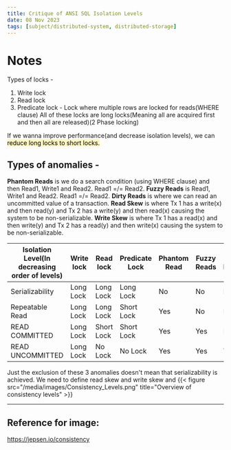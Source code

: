 ```yaml
---
title: Critique of ANSI SQL Isolation Levels
date: 08 Nov 2023
tags: [subject/distributed-system, distributed-storage]
---
```


# Notes

Types of locks -

1. Write lock
2. Read lock
3. Predicate lock - Lock where multiple rows are locked for reads(WHERE clause)
   All of these locks are long locks(Meaning all are acquired first and then all are released)(2 Phase locking)

If we wanna improve performance(and decrease isolation levels), we can <mark style="background: #FFF3A3A6;">reduce long locks to short locks.</mark>

## Types of anomalies -

**Phantom Reads** is we do a search condition (using WHERE clause) and then Read1, Write1 and Read2. Read1 =/= Read2.
**Fuzzy Reads** is Read1, Write1 and Read2. Read1 =/= Read2.
**Dirty Reads** is where we can read an uncommitted value of a transaction.
**Read Skew** is where Tx 1 has a write(x) and then read(y) and Tx 2 has a write(y) and then read(x) causing the system to be non-serializable.
**Write Skew** is where Tx 1 has a read(x) and then write(y) and Tx 2 has a read(y) and then write(x) causing the system to be non-serializable.

| Isolation Level(In decreasing order of levels) | Write lock | Read lock  | Predicate Lock | Phantom Read | Fuzzy Reads | Dirty Read |
| ---------------------------------------------- | ---------- | ---------- | -------------- | ------------ | ----------- | ---------- |
| Serializability                                | Long Lock  | Long Lock  | Long Lock      | No           | No          | No         |
| Repeatable Read                                | Long Lock  | Long Lock  | Short Lock     | Yes          | No          | No         |
| READ COMMITTED                                 | Long Lock  | Short Lock | Short Lock     | Yes          | Yes         | No         |
| READ UNCOMMITTED                               | Long Lock  | No Lock    | No Lock        | Yes          | Yes         | Yes        |

Just the exclusion of these 3 anomalies doesn't mean that serializability is achieved.
We need to define read skew and write skew and
{{< figure src="/media/images/Consistency_Levels.png" title="Overview of consistency levels" >}}

---

## Reference for image:

https://jepsen.io/consistency
